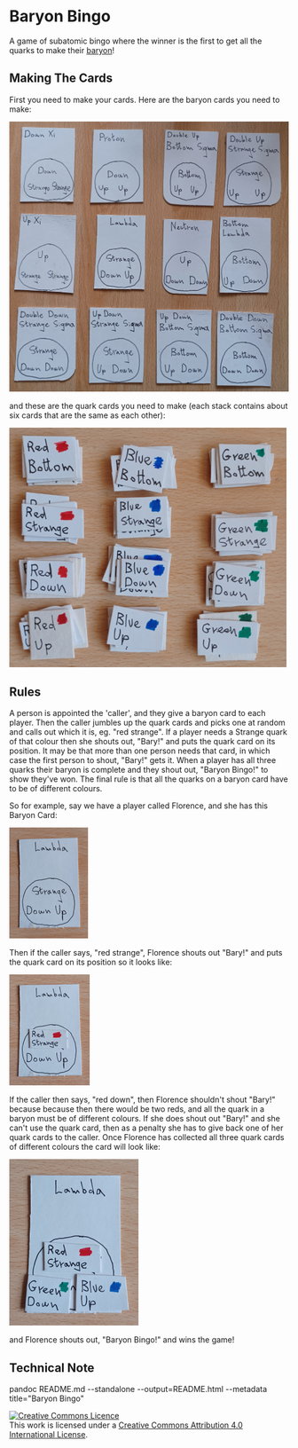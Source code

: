 # Baryon Bingo

A game of subatomic bingo where the winner is the first to get all the quarks to make
their [baryon](https://en.wikipedia.org/wiki/Baryon)!

## Making The Cards

First you need to make your cards. Here are the baryon cards you need to make:

![Baryon cards](baryon_cards.png "Baryon Cards")

and these are the quark cards you need to make (each stack contains about six cards
that are the same as each other):

![Quark cards](quark_cards.png "Quark Cards")

## Rules

A person is appointed the 'caller', and they give a baryon card to each player. Then
the caller jumbles up the quark cards and picks one at random and calls out which it
is, eg. "red strange". If a player needs a Strange quark of that colour then she shouts
out, "Bary!" and puts the quark card on its position. It may be that more than one
person needs that card, in which case the first person to shout, "Bary!" gets it. When
a player has all three quarks their baryon is complete and they shout out,
"Baryon Bingo!" to show they've won. The final rule is that all the quarks on a baryon
card have to be of different colours.

So for example, say we have a player called Florence, and she has this Baryon Card:

![Lambda empty](lambda_empty.png "Lambda empty")

Then if the caller says, "red strange", Florence shouts out "Bary!" and puts the quark
card on its position so it looks like:

![Lambda red strange](lambda_red_strange.png "Lambda Red Strange")

If the caller then says, "red down", then Florence shouldn't shout "Bary!" because
because then there would be two reds, and all the quark in a baryon must be of different
colours. If she does shout out "Bary!" and she can't use the quark card, then as a
penalty she has to give back one of her quark cards to the caller. Once Florence has
collected all three quark cards of different colours the card will look like:

![Lambda complete](lambda_complete.png "Lambda Complete")

and Florence shouts out, "Baryon Bingo!" and wins the game!

## Technical Note

pandoc README.md --standalone --output=README.html --metadata title="Baryon Bingo"

<a rel="license" href="http://creativecommons.org/licenses/by/4.0/"><img alt="Creative Commons Licence" style="border-width:0" src="https://i.creativecommons.org/l/by/4.0/88x31.png" /></a><br />This work is licensed under a <a rel="license" href="http://creativecommons.org/licenses/by/4.0/">Creative Commons Attribution 4.0 International License</a>.

